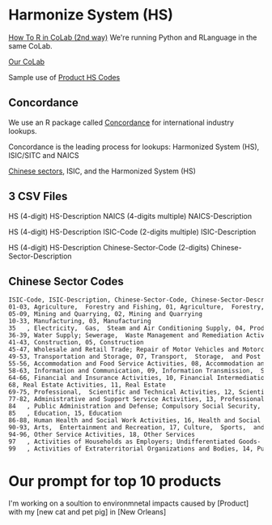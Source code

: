 # Harmonize System (HS)

[How To R in CoLab (2nd way)](https://www.geeksforgeeks.org/how-to-use-r-with-google-colaboratory/)
We're running Python and RLanguage in the same CoLab. 

[Our CoLab](https://colab.research.google.com/drive/1etpn1no8JgeUxwLr_5dBFEbt8sq5wd4v?usp=sharing)

Sample use of [Product HS Codes](https://model.georgia.org/display/exporters/)

## Concordance

We use an R package called [Concordance](https://github.com/insongkim/concordance) for international industry lookups.

Concordance is the leading process for lookups:
Harmonized System (HS),  ISIC/SITC and NAICS

[Chinese sectors](https://chatgpt.com/share/dbb6de4b-1366-4190-b284-3b7165951c61),  ISIC,  and the Harmonized System (HS)

## 3 CSV Files

HS (4-digit)
HS-Description
NAICS (4-digits multiple)
NAICS-Description

HS (4-digit)
HS-Description
ISIC-Code (2-digits multiple)
ISIC-Description 

HS (4-digit)
HS-Description
Chinese-Sector-Code (2-digits)
Chinese-Sector-Description

## Chinese Sector Codes

<pre style="font-size: 12px;">
ISIC-Code, ISIC-Description, Chinese-Sector-Code, Chinese-Sector-Description  
01-03, Agriculture,  Forestry and Fishing, 01, Agriculture,  Forestry,  Animal Husbandry,  and Fishery
05-09, Mining and Quarrying, 02, Mining and Quarrying  
10-33, Manufacturing, 03, Manufacturing
35   , Electricity,  Gas,  Steam and Air Conditioning Supply, 04, Production and Supply of Electricity,  Heat,  Gas,  and Water
36-39, Water Supply; Sewerage,  Waste Management and Remediation Activities, 04, Production and Supply of Electricity,  Heat,  Gas,  and Water
41-43, Construction, 05, Construction
45-47, Wholesale and Retail Trade; Repair of Motor Vehicles and Motorcycles, 06, Wholesale and Retail Trade
49-53, Transportation and Storage, 07, Transport,  Storage,  and Post
55-56, Accommodation and Food Service Activities, 08, Accommodation and Catering Services
58-63, Information and Communication, 09, Information Transmission,  Software,  and Information Technology Services
64-66, Financial and Insurance Activities, 10, Financial Intermediation
68, Real Estate Activities, 11, Real Estate
69-75, Professional,  Scientific and Technical Activities, 12, Scientific Research and Technical Services
77-82, Administrative and Support Service Activities, 13, Professional Services
84   , Public Administration and Defense; Compulsory Social Security, 14, Public Management,  Social Security,  and Social Organization
85   , Education, 15, Education
86-88, Human Health and Social Work Activities, 16, Health and Social Work
90-93, Arts,  Entertainment and Recreation, 17, Culture,  Sports,  and Entertainment
94-96, Other Service Activities, 18, Other Services
97   , Activities of Households as Employers; Undifferentiated Goods- and Services-Producing Activities of Households for Own Use, 18, Other Services
99   , Activities of Extraterritorial Organizations and Bodies, 14, Public Management,  Social Security,  and Social Organization
</pre>

<!--
The "ISIC_Code" column lists the ISIC codes,  using numerical ranges to denote broad categories.
The "ISIC_Description" column provides a description of each ISIC category.
The "Chinese_Sector_Code" column lists the corresponding numerical sector codes in the Chinese classification system.
The "Chinese_Sector_Description" column provides a description of each corresponding Chinese sector.
-->

# Our prompt for top 10 products

I'm working on a soultion to environmnetal impacts caused by [Product] with my [new cat and pet pig] in [New Orleans]
